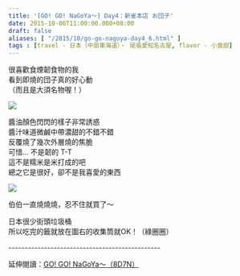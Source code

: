 ```yaml
---
title: '[GO! GO! NaGoYa～] Day4：新雀本店 お団子'
date: 2015-10-06T11:00:00.000+08:00
draft: false
aliases: [ "/2015/10/go-go-nagoya-day4_6.html" ]
tags : [travel - 日本（中部東海道）・ 尾張愛知名古屋, flavor - 小食部]
---
```


很喜歡食煙韌食物的我  
看到即燒的団子真的好心動  
（而且是大須名物喔！）  

[![](https://c2.staticflickr.com/6/5820/21743796158_6b8d919eb6_z.jpg)](https://c2.staticflickr.com/6/5820/21743796158_6b8d919eb6_z.jpg)

醬油顏色閃閃的樣子非常誘惑  
醬汁味道微鹹中帶濃甜的不錯不錯  
反覆燒了幾次外層燒的焦脆  
可惜... 不是韌的 T-T  
這不是糯米是米打成的吧  
總之它是很好，卻不是我喜愛的東西  

[![](https://c2.staticflickr.com/6/5645/21308916714_0d1fe80551_z.jpg)](https://c2.staticflickr.com/6/5645/21308916714_0d1fe80551_z.jpg)

伯伯一直燒燒燒，忍不住就買了～  
  
日本很少街頭垃圾桶  
所以吃完的籤就放在圖右的收集筒就OK！（綠圈圈）  
  
\-----------------------------------------------  
  
延伸閱讀：[GO! GO! NaGoYa～（8D7N）](http://www.hidie.net/2015/11/go-go-nagoya8d7n.html)